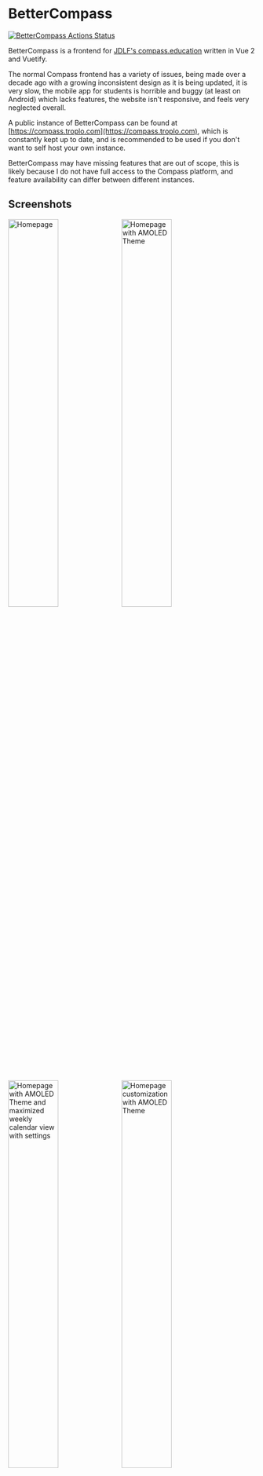 # BetterCompass

[![BetterCompass Actions Status](https://github.com/Troplo/BetterCompass/workflows/build/badge.svg)](https://github.com/Troplo/BetterCompass/actions)

BetterCompass is a frontend for
[JDLF's compass.education](http://compass.education/) written in Vue 2 and
Vuetify.

The normal Compass frontend has a variety of issues, being made over a decade
ago with a growing inconsistent design as it is being updated, it is very slow,
the mobile app for students is horrible and buggy (at least on Android) which
lacks features, the website isn't responsive, and feels very neglected overall.

A public instance of BetterCompass can be found at
[https://compass.troplo.com](https://compass.troplo.com), which is constantly
kept up to date, and is recommended to be used if you don't want to self host
your own instance.

BetterCompass may have missing features that are out of scope, this is likely
because I do not have full access to the Compass platform, and feature
availability can differ between different instances.

## Screenshots

<img src="https://i.troplo.com/i/5da430fb.png" alt="Homepage" width="45%"></img>
<img src="https://i.troplo.com/i/74103ed9.png" alt="Homepage with AMOLED Theme" width="45%"></img>
<img src="https://i.troplo.com/i/733cc7e6.png" alt="Homepage with AMOLED Theme and maximized weekly calendar view with settings" width="45%"></img>
<img src="https://i.troplo.com/i/8b6ce99b.png" alt="Homepage customization with AMOLED Theme" width="45%"></img>
<img src="https://i.troplo.com/i/bf089e97.png" alt="Homepage with light theme" width="45%"></img>
<img src="https://i.troplo.com/i/200e3553.png" alt="Activities with QuickSwitcher" width="45%"></img>
<img src="https://i.troplo.com/i/fb6afe86.png" alt="Activities" width="45%"></img>
<img src="https://i.troplo.com/i/42b6be87.png" alt="Learning Task" width="45%"></img>
<img src="https://i.troplo.com/i/47779e67.png" alt="User Profile Settings" width="45%"></img>
<img src="https://i.troplo.com/i/182718d2.png" alt="User Profile" width="45%"></img>

## Supported Compass features

### Account Types

You may be able to login with unsupported accounts, but the features unique to
said account type are unlikely to be available, as it was intended for student
accounts.

- [x] Student
- [ ] Guest
- [ ] Staff
- [x] Parent (Partial support, billing will never be supported for security
      reasons.)
- [ ] Admin
- [ ] Visitor

### Activities

#### Learning Tasks

- [x] Uploading submission
- [x] Viewing text feedback
- [x] Responding to feedback
- [x] Rubric
- [x] Viewing learning task details, such as attachments, description, etc.
- [x] Viewing tags (e.g. "Assessment", "Assignment", etc)

#### Roll

- [x] Viewing users in class as student (BetterCompass Exclusive)

#### Resources

- [x] Downloading resources
- [x] Viewing resource learning task

#### Schedule

- [x] Viewing class schedule in week, and month modes.

#### Dashboard

- [x] Viewing current instance learning task
- [x] Viewing current class news
- [x] Viewing current teacher, and location information
- [x] Viewing and creating class notes (BetterCompass Exclusive)

### Events

- [x] Event list
- [x] Get event details
- [x] Download event resources

### Home

- [x] Daily, and weekly (BetterCompass Exclusive) calendar views
- [x] Viewing personalized school news
- [x] Viewing and creating both Compass-compatible and BetterCompass
      notes/tasks.

### User Profile

- [x] View chronicle entries (and extra information)
- [x] View today's attendance status
- [x] Attendance history
- [x] Viewing reports
- [x] Analytics (for NAPLAN, etc)
- [x] User learning tasks

### Misc

- [x] School Resources
- [x] BetterCompass cache for offline usage on PWA (BetterCompass Exclusive)
- [x] Ability to hide excess calendar header events (BetterCompass Exclusive)
- [x] See overdue learning task amount on homepage (BetterCompass Exclusive)

BetterCompass uses a proxy for the Compass API to allow for a seamless
integration with BetterCompass.<br> This can be found in `/proxy`, and can be
run with `node .`, view setup instructions in proxy/README.md.

## Project setup

Rename .env.example to .env and fill it out with your own information.

```
yarn install
```

### Compiles and hot-reloads for development

```
yarn serve
```

### Compiles and minifies for production

```
yarn build
```

### Lints and fixes files

```
yarn lint
```

### Customize configuration

See [Configuration Reference](https://cli.vuejs.org/config/).

#### View the BetterCompass license in the LICENSE file.
